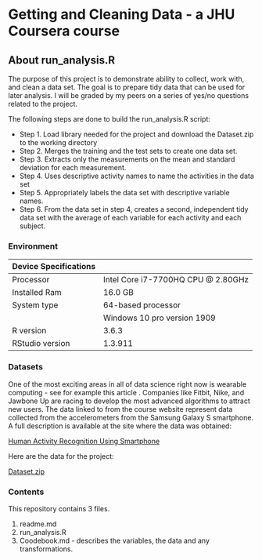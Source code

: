 # Getting and Cleaning Data - a JHU Coursera course

## About run_analysis.R
The purpose of this project is to demonstrate ability to collect, work with, and clean a data set. The goal is to prepare tidy data that can be used for later analysis. I will be graded by my peers on a series of yes/no questions related to the project. 

The following steps are done to build the run_analysis.R script:
* Step 1. Load library needed for the project and download the Dataset.zip to the working directory
* Step 2. Merges the training and the test sets to create one data set.
* Step 3. Extracts only the measurements on the mean and standard deviation for each measurement.
* Step 4. Uses descriptive activity names to name the activities in the data set
* Step 5. Appropriately labels the data set with descriptive variable names.
* Step 6. From the data set in step 4, creates a second, independent tidy data set with the average of each variable for each activity and each subject.

### Environment
| Device Specifications  |  |
| --- | --- |
| Processor | Intel Core i7-7700HQ CPU @ 2.80GHz  |
| Installed Ram | 16.0 GB  |
| System type | 64-based processor          |
|               | Windows 10 pro version 1909 |
| R version | 3.6.3 |
| RStudio version | 1.3.911 |
### Datasets
One of the most exciting areas in all of data science right now is wearable computing - see for example this article . Companies like Fitbit, Nike, and Jawbone Up are racing to develop the most advanced algorithms to attract new users. The data linked to from the course website represent data collected from the accelerometers from the Samsung Galaxy S smartphone. A full description is available at the site where the data was obtained:

[Human Activity Recognition Using Smartphone](http://archive.ics.uci.edu/ml/datasets/Human+Activity+Recognition+Using+Smartphones)

Here are the data for the project:

[Dataset.zip](https://d396qusza40orc.cloudfront.net/getdata%2Fprojectfiles%2FUCI%20HAR%20Dataset.zip)

### Contents
This repository contains 3 files.
1. readme.md 
2. run_analysis.R 
3. Coodebook.md - describes the variables, the data and any transformations.

